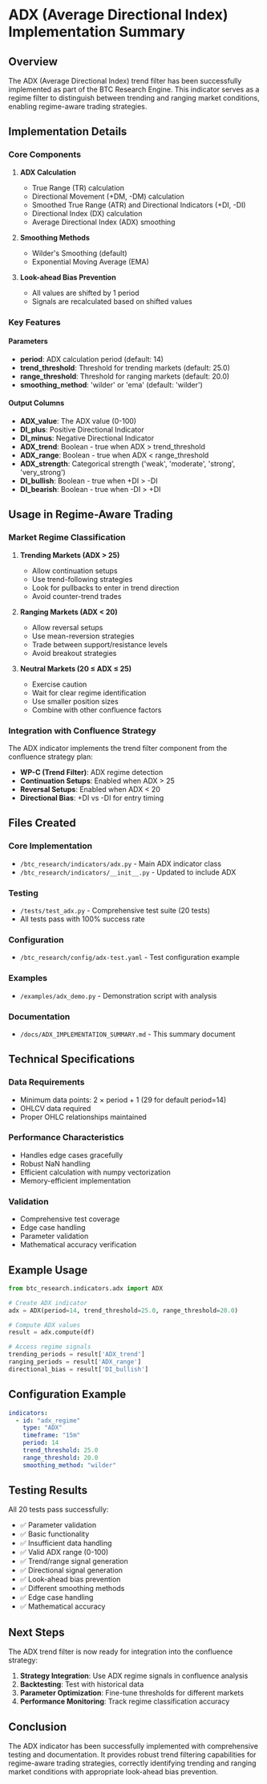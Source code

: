 # ADX (Average Directional Index) Implementation Summary

## Overview

The ADX (Average Directional Index) trend filter has been successfully implemented as part of the BTC Research Engine. This indicator serves as a regime filter to distinguish between trending and ranging market conditions, enabling regime-aware trading strategies.

## Implementation Details

### Core Components

1. **ADX Calculation**
   - True Range (TR) calculation
   - Directional Movement (+DM, -DM) calculation
   - Smoothed True Range (ATR) and Directional Indicators (+DI, -DI)
   - Directional Index (DX) calculation
   - Average Directional Index (ADX) smoothing

2. **Smoothing Methods**
   - Wilder's Smoothing (default)
   - Exponential Moving Average (EMA)

3. **Look-ahead Bias Prevention**
   - All values are shifted by 1 period
   - Signals are recalculated based on shifted values

### Key Features

#### Parameters
- **period**: ADX calculation period (default: 14)
- **trend_threshold**: Threshold for trending markets (default: 25.0)
- **range_threshold**: Threshold for ranging markets (default: 20.0)
- **smoothing_method**: 'wilder' or 'ema' (default: 'wilder')

#### Output Columns
- **ADX_value**: The ADX value (0-100)
- **DI_plus**: Positive Directional Indicator
- **DI_minus**: Negative Directional Indicator
- **ADX_trend**: Boolean - true when ADX > trend_threshold
- **ADX_range**: Boolean - true when ADX < range_threshold
- **ADX_strength**: Categorical strength ('weak', 'moderate', 'strong', 'very_strong')
- **DI_bullish**: Boolean - true when +DI > -DI
- **DI_bearish**: Boolean - true when -DI > +DI

## Usage in Regime-Aware Trading

### Market Regime Classification

1. **Trending Markets (ADX > 25)**
   - Allow continuation setups
   - Use trend-following strategies
   - Look for pullbacks to enter in trend direction
   - Avoid counter-trend trades

2. **Ranging Markets (ADX < 20)**
   - Allow reversal setups
   - Use mean-reversion strategies
   - Trade between support/resistance levels
   - Avoid breakout strategies

3. **Neutral Markets (20 ≤ ADX ≤ 25)**
   - Exercise caution
   - Wait for clear regime identification
   - Use smaller position sizes
   - Combine with other confluence factors

### Integration with Confluence Strategy

The ADX indicator implements the trend filter component from the confluence strategy plan:

- **WP-C (Trend Filter)**: ADX regime detection
- **Continuation Setups**: Enabled when ADX > 25
- **Reversal Setups**: Enabled when ADX < 20
- **Directional Bias**: +DI vs -DI for entry timing

## Files Created

### Core Implementation
- `/btc_research/indicators/adx.py` - Main ADX indicator class
- `/btc_research/indicators/__init__.py` - Updated to include ADX

### Testing
- `/tests/test_adx.py` - Comprehensive test suite (20 tests)
- All tests pass with 100% success rate

### Configuration
- `/btc_research/config/adx-test.yaml` - Test configuration example

### Examples
- `/examples/adx_demo.py` - Demonstration script with analysis

### Documentation
- `/docs/ADX_IMPLEMENTATION_SUMMARY.md` - This summary document

## Technical Specifications

### Data Requirements
- Minimum data points: 2 × period + 1 (29 for default period=14)
- OHLCV data required
- Proper OHLC relationships maintained

### Performance Characteristics
- Handles edge cases gracefully
- Robust NaN handling
- Efficient calculation with numpy vectorization
- Memory-efficient implementation

### Validation
- Comprehensive test coverage
- Edge case handling
- Parameter validation
- Mathematical accuracy verification

## Example Usage

```python
from btc_research.indicators.adx import ADX

# Create ADX indicator
adx = ADX(period=14, trend_threshold=25.0, range_threshold=20.0)

# Compute ADX values
result = adx.compute(df)

# Access regime signals
trending_periods = result['ADX_trend']
ranging_periods = result['ADX_range']
directional_bias = result['DI_bullish']
```

## Configuration Example

```yaml
indicators:
  - id: "adx_regime"
    type: "ADX"
    timeframe: "15m"
    period: 14
    trend_threshold: 25.0
    range_threshold: 20.0
    smoothing_method: "wilder"
```

## Testing Results

All 20 tests pass successfully:
- ✅ Parameter validation
- ✅ Basic functionality
- ✅ Insufficient data handling
- ✅ Valid ADX range (0-100)
- ✅ Trend/range signal generation
- ✅ Directional signal generation
- ✅ Look-ahead bias prevention
- ✅ Different smoothing methods
- ✅ Edge case handling
- ✅ Mathematical accuracy

## Next Steps

The ADX trend filter is now ready for integration into the confluence strategy:

1. **Strategy Integration**: Use ADX regime signals in confluence analysis
2. **Backtesting**: Test with historical data
3. **Parameter Optimization**: Fine-tune thresholds for different markets
4. **Performance Monitoring**: Track regime classification accuracy

## Conclusion

The ADX indicator has been successfully implemented with comprehensive testing and documentation. It provides robust trend filtering capabilities for regime-aware trading strategies, correctly identifying trending and ranging market conditions with appropriate look-ahead bias prevention.